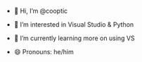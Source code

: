 - 👋 Hi, I’m @cooptic
- 👀 I’m interested in Visual Studio & Python
- 🌱 I’m currently learning more on using VS

- 😄 Pronouns: he/him

<!---
cooptic/cooptic is a ✨ special ✨ repository because its `README.md` (this file) appears on your GitHub profile.
You can click the Preview link to take a look at your changes.
--->
